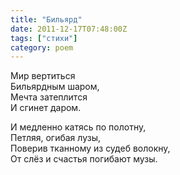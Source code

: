 ```yaml
---
title: "Бильярд"
date: 2011-12-17T07:48:00Z
tags: ["стихи"]
category: poem
---
```


Мир вертиться  
Бильярдным шаром,  
Мечта затеплится  
И сгинет даром.

И медленно катясь по полотну,  
Петляя, огибая лузы,  
Поверив тканному из судеб волокну,  
От слёз и счастья погибают музы.  
